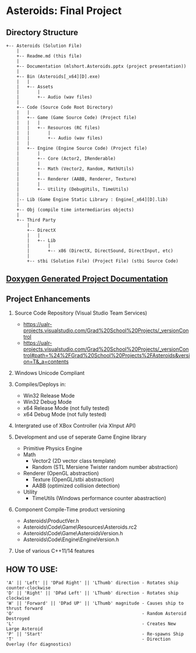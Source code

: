 

Asteroids: Final Project
==================

Directory Structure
-------------------

    +-- Asteroids (Solution File)
        |
        +-- Readme.md (this file)
        |
        +-- Documentation (mlshort.Asteroids.pptx (project presentation))
        |
        +-- Bin (Asteroids[_x64][D].exe)
        |   |
        |   +-- Assets
        |       |
        |       +-- Audio (wav files)
        |
        +-- Code (Source Code Root Directory)
        |   |
        |   +-- Game (Game Source Code) (Project file)
        |   |   |
        |   |   +-- Resources (RC files)
        |   |       |
        |   |       +-- Audio (wav files)
        |   |
        |   +-- Engine (Engine Source Code) (Project file)
        |       |
        |       +-- Core (Actor2, IRenderable)
        |       |
        |       +-- Math (Vector2, Random, MathUtils)
        |       |
        |       +-- Renderer (AABB, Renderer, Texture)
        |       |
        |       +-- Utility (DebugUtils, TimeUtils)
        |
        |-- Lib (Game Engine Static Library : Engine[_x64][D].lib)
        |
        +-- Obj (compile time intermediaries objects)
        |
        +-- Third Party
            |
            +-- DirectX
            |   |
            |   +-- Lib
            |       |
            |       +-- x86 (DirectX, DirectSound, DirectInput, etc)
            |
            +-- stbi (Solution File) (Project File) (stbi Source Code)

[Doxygen Generated Project Documentation](https://mlshort.github.io/Asteroids/)
--------------------

Project Enhancements
--------------------
1. Source Code Repository (Visual Studio Team Services)
    * https://ualr-projects.visualstudio.com/Grad%20School%20Projects/_versionControl
    * https://ualr-projects.visualstudio.com/Grad%20School%20Projects/_versionControl#path=%24%2FGrad%20School%20Projects%2FAsteroids&version=T&_a=contents

2. Windows Unicode Compliant

3. Compiles/Deploys in:
    * Win32 Release Mode
    * Win32 Debug Mode
    * x64 Release Mode (not fully tested)
    * x64 Debug Mode (not fully tested)

4. Intergrated use of XBox Controller (via XInput API)

5. Development and use of seperate Game Engine library
    * Primitive Physics Engine
    * Math
       - Vector2 (2D vector class template)
       - Random (STL Mersiene Twister random number abstraction)
    * Renderer (OpenGL abstraction)
       - Texture (OpenGL/stbi abstraction)
       - AABB (optimized collision detection)
    * Utility
       - TimeUtils (Windows performance counter abastraction)

6. Component Compile-Time product versioning
    * Asteroids\ProductVer.h
    * Asteroids\Code\Game\Resources\Asteroids.rc2 
    * Asteroids\Code\Game\AsteroidsVersion.h
    * Asteroids\Code\Engine\EngineVersion.h

7. Use of various C++11/14 features


HOW TO USE:
---------------

```<language>
'A' || 'Left' || 'DPad Right' || 'LThumb' direction - Rotates ship counter-clockwise
'D' || 'Right' || 'DPad Left' || 'LThumb' direction - Rotates ship clockwise
'W' || 'Forward' || 'DPad UP' || 'LThumb' magnitude - Causes ship to thrust forward
'O'                                                 - Random Asteroid Destroyed
'L'                                                 - Creates New Large Asteroid
'P' || 'Start'                                      - Re-spawns Ship
'T'                                                 - Direction Overlay (for diagnostics)

```
